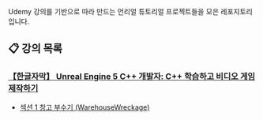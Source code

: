 Udemy 강의를 기반으로 따라 만드는 언리얼 튜토리얼 프로젝트들을 모은 레포지토리입니다.

## 📋 강의 목록
### [【한글자막】 Unreal Engine 5 C++ 개발자: C++ 학습하고 비디오 게임 제작하기](https://www.udemy.com/course/unrealcourse-korean)
+ [섹션 1 창고 부수기 (WarehouseWreckage)](/WarehouseWreckage)
